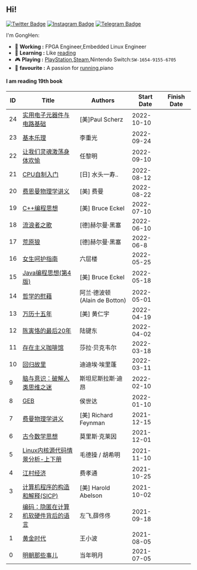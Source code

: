 ## Hi!

[![Twitter Badge](https://img.shields.io/badge/dynamic/json?style=flat-square&label=@GongHen&labelColor=1da1f2&query=%24.data.totalSubs&url=https%3A%2F%2Fapi.spencerwoo.com%2Fsubstats%2F%3Fsource%3Dtwitter%26queryKey%3Dchawyehsu&color=282c34&logo=twitter&logoColor=white&longCache=true)](https://twitter.com/Bonjour_Ar)
[![Instagram Badge](https://img.shields.io/badge/dynamic/json?style=flat-square&labelColor=c13584&label=@GongHen&query=%24.data.totalSubs&url=https%3A%2F%2Fapi.spencerwoo.com%2Fsubstats%2F%3Fsource%3Dinstagram%26queryKey%3Dchawyehsu&logo=instagram&logoColor=white&color=282c34&longCache=true)](https://www.instagram.com/alone_cmj)
[![Telegram Badge](https://img.shields.io/badge/dynamic/json?style=flat-square&label=@GongHen&query=%24.data.totalSubs&url=https%3A%2F%2Fapi.spencerwoo.com%2Fsubstats%2F%3Fsource%3Dtelegram%26queryKey%3Dchawyehsu&logo=telegram&color=282c34&labelColor=0088cc&longCache=true)](https://t.me/s/Alone_cmj)

I'm GongHen:

- 🔭 **Working :** FPGA Engineer,Embedded Linux Engineer
- 📖 **Learning :** Like [reading](https://www.douban.com/people/137566058/)
- 🎮 **Playing :** [PlayStation](http://psnine.com/psnid/axmiao),[Steam](https://steamcommunity.com/id/duanf/),Nintendo Switch:`SW-1654-9155-6705`
- 🏃 **favourite :** A passion for [running](https://run.duanfei.org/),piano

<!--START_SECTION:my_kindle-->
#### I am reading 19th book 

| ID | Title | Authors | Start Date | Finish Date|
| ---- | ---- | ---- | ---- | ---- |
| 24 | [实用电子元器件与电路基础](https://book.douban.com/subject/3639214/) | [美]Paul Scherz | 2022-10-10 |
| 23 | [基本乐理](https://book.douban.com/subject/3902787/) | 李重光 | 2022-09-24 |
| 22 | [让我们灵魂激荡身体欢愉](https://book.douban.com/subject/34459741/) | 任黎明 | 2022-09-10 |
| 21 | [CPU自制入门](https://book.douban.com/subject/25780703/) | [日] 水头一寿..| 2022-08-12 |
| 20 | [费恩曼物理学讲义](https://book.douban.com/subject/24715603/) | [美] 费曼| 2022-08-22 |
| 19 | [C++编程思想](https://book.douban.com/subject/6558198/) | [美] Bruce Eckel | 2022-07-10 |
| 18 | [流浪者之歌](https://book.douban.com/subject/26583318/) | [德]赫尔曼·黑塞 | 2022-06-10 |
| 17 | [荒原狼](https://book.douban.com/subject/2165037/) | [德]赫尔曼·黑塞 | 2022-06-8 |
| 16 | [女生呵护指南](https://book.douban.com/subject/34462719/) | 六层楼 | 2022-05-25 |
| 15 | [Java编程思想(第4版)](https://book.douban.com/subject/2130190/) | [美] Bruce Eckel | 2022-05-18 |
| 14 | [哲学的慰藉](https://www.amazon.cn/dp/B00JM2HNVG) | 阿兰·德波顿(Alain de Botton) | 2022-05-01 |
| 13 | [万历十五年](https://book.douban.com/subject/1041482/) |  [美] 黄仁宇 | 2022-04-19 |
| 12 | [陈寅恪的最后20年](https://www.amazon.cn/dp/B09DP72L5M) | 陆键东 | 2022-04-02 |
| 11 | [存在主义咖啡馆](https://www.amazon.cn/dp/B07BNC4CDG) | 莎拉·贝克韦尔 | 2022-03-18 |
| 10 | [回归故里](https://www.amazon.cn/dp/B08HYJNTXN) | 迪迪埃·埃里蓬 | 2022-03-11 |
| 9 | [脑与意识：破解人类思维之迷](https://www.amazon.cn/dp/B07K6GV2W1) | 斯坦尼斯拉斯·迪昂 | 2022-02-10 |
| 8 | [GEB](https://book.douban.com/subject/1291204/) | 侯世达 | 2022-01-10 |
| 7 | [费曼物理学讲义](https://www.feynmanlectures.caltech.edu/I_toc.html)| [美] Richard Feynman |2021-12-15|
| 6 | [古今数学思想](https://www.amazon.cn/dp/B07H4DS155) | 莫里斯·克莱因 | 2021-12-01 |
| 5 | [Linux内核源代码情景分析-上下册](https://book.douban.com/subject/1240321/) | 毛德操 / 胡希明 | 2021-11-10 |
| 4 | [江村经济](https://book.douban.com/subject/1325507/) | 费孝通 | 2021-10-25 |
| 3 | [计算机程序的构造和解释(SICP)](https://book.douban.com/subject/1148282/)| [美] Harold Abelson |2021-10-02|
| 2 | [编码：隐匿在计算机软硬件背后的语言](https://www.amazon.cn/dp/B08GC8288R) | 左飞,薛佟佟 | 2021-09-18 |
| 1 | [黄金时代](https://book.douban.com/subject/1089243/)| 王小波 |2021-08-05|
| 0 | [明朝那些事儿](https://book.douban.com/subject/7163250/)| 当年明月 |2021-07-05|

<!--END_SECTION:my_kindle-->

